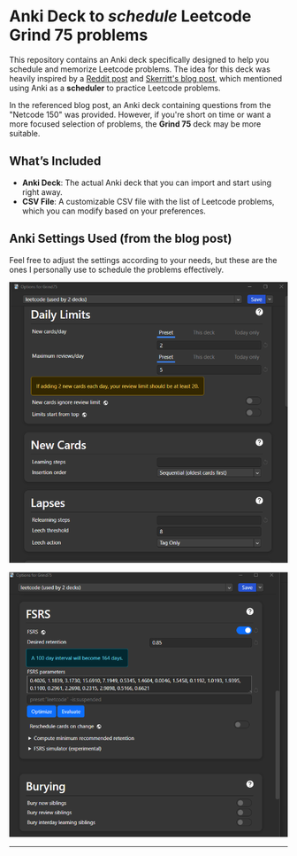 # Anki Deck to *schedule* Leetcode Grind 75 problems

This repository contains an Anki deck specifically designed to help you schedule and memorize Leetcode problems. The idea for this deck was heavily inspired by a [Reddit post](https://www.reddit.com/r/Anki/comments/1iep67l/memorising_leetcode_by_using_anki_as_a_scheduler/) and [Skerritt's blog post](https://skerritt.blog/memorising-leetcode-by-using-anki-as-a-scheduler/), which mentioned using Anki as a **scheduler** to practice Leetcode problems.

In the referenced blog post, an Anki deck containing questions from the "Netcode 150" was provided. However, if you're short on time or want a more focused selection of problems, the **Grind 75** deck may be more suitable.

## What’s Included
- **Anki Deck**: The actual Anki deck that you can import and start using right away.
- **CSV File**: A customizable CSV file with the list of Leetcode problems, which you can modify based on your preferences.

## Anki Settings Used (from the blog post)
Feel free to adjust the settings according to your needs, but these are the ones I personally use to schedule the problems effectively.

![settings](anki_settings-1.png "anki settings")

![settings](anki_settings-2.png "anki settings")

---


